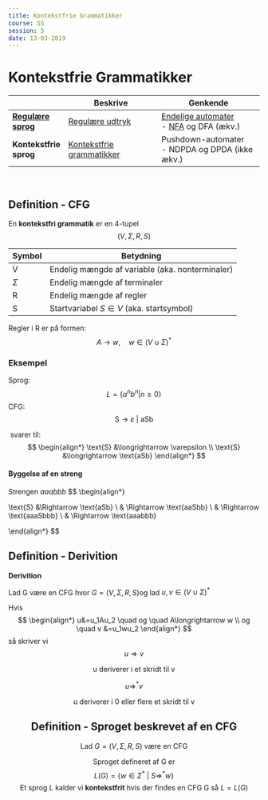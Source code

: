 ```yaml
---
title: Kontekstfrie Grammatikker
course: SS
session: 5
date: 13-03-2019
---
```


# Kontekstfrie Grammatikker

|                                                     | **Beskrive**                               | **Genkende**                                                 |
| --------------------------------------------------- | ------------------------------------------ | ------------------------------------------------------------ |
| **[Regulære <br />sprog](../SS/1a-regulære-sprog.md)** | [Regulære udtryk](../SS/3-regulære-udtryk.md) | [Endelige automater](../SS/1b-endelige-automater.md) <br />- [NFA](../SS/2-nondeterministiske-endelige-automater.md) og DFA (ækv.) |
| **Kontekstfrie <br />sprog**                        | <u>Kontekstfrie grammatikker</u>           | Pushdown-automater<br />- NDPDA og DPDA (ikke ækv.)          |

<br />

 ## Definition - CFG

En **kontekstfri grammatik** er en 4-tupel
$$
(V,\Sigma,R,S)
$$

| Symbol   | Betydning                                       |
| -------- | ----------------------------------------------- |
| V        | Endelig mængde af variable (aka. nonterminaler) |
| $\Sigma$ | Endelig mængde af terminaler                    |
| R        | Endelig mængde af regler                        |
| S        | Startvariabel $S\in V$ (aka. startsymbol)       |



Regler i R er på formen:
$$
A \longrightarrow w, \quad w \in (V\cup\Sigma)^*
$$

### Eksempel

Sprog:
$$
L=\{a^nb^n | n \geq0\}
$$
CFG:
$$
\text{S} \longrightarrow \varepsilon \ |\  \text{aSb}
$$

​	svarer til:
$$
\begin{align*}
\text{S} &\longrightarrow \varepsilon \\
\text{S} &\longrightarrow \text{aSb}
\end{align*}
$$

#### Byggelse af en streng

Strengen *aaabbb*
$$
\begin{align*}

\text{S} &\Rightarrow \text{aSb} \\
& \Rightarrow \text{aaSbb} \\
& \Rightarrow \text{aaaSbbb} \\
& \Rightarrow \text{aaabbb}


\end{align*}
$$


## Definition - Derivition

**Derivition**

Lad G være en CFG hvor $G=(V,\Sigma,R,S)​$ 
og lad $u,v \in (V\cup\Sigma)^*​$

Hvis
$$
\begin{align*}
u&=u_1Au_2 \quad og \quad A\longrightarrow w \\
og \quad v &=u_1wu_2 
\end{align*}
$$
så skriver vi
$$
u \Rightarrow v
$$
<center> u deriverer i et skridt til v

$$
u \Rightarrow^* v
$$

<center> u deriverer i 0 eller flere et skridt til v



## Definition - Sproget beskrevet af en CFG

Lad $G=(V,\Sigma,R,S)$  være en CFG

Sproget defineret af G er
$$
L(G)=\{w\in\Sigma^* \ | \ S \Rightarrow^*w\}
$$
Et sprog L kalder vi **kontekstfrit** hvis
der findes en CFG G så $L=L(G)$



